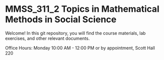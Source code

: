 # MMSS_311_2 Topics in Mathematical Methods in Social Science
Welcome! In this git repository, you will find the course materials, lab exercises, and other relevant documents.

Office Hours: Monday 10:00 AM - 12:00 PM or by appointment, Scott Hall 220